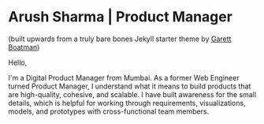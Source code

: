 # Arush Sharma | Product Manager
(built upwards from a truly bare bones Jekyll starter theme by [Garett Boatman](https://garrettboatman.com/))


Hello,

I'm a Digital Product Manager from Mumbai. As a former Web Engineer turned Product Manager, I understand what it means to build products that are high-quality, cohesive, and scalable. I have built awareness for the small details, which is helpful for working through requirements, visualizations, models, and prototypes with cross-functional team members. 
